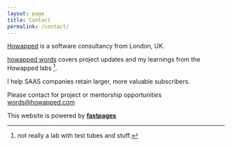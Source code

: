 ```yaml
---
layout: page
title: Contact
permalink: /contact/
---
```


[Howapped](http://howapped.com) is a software consultancy from London, UK.

[howapped words](http://words.howapped.com) covers project updates and my learnings from the Howapped labs [^1].

I help SAAS companies retain larger, more valuable subscribers.

Please contact for project or mentorship opportunities [words@howapped.com](mailto:words@howapped.com)

This website is powered by **[fastpages](https://github.com/fastai/fastpages)** 


[^1]: not really a lab with test tubes and stuff.
